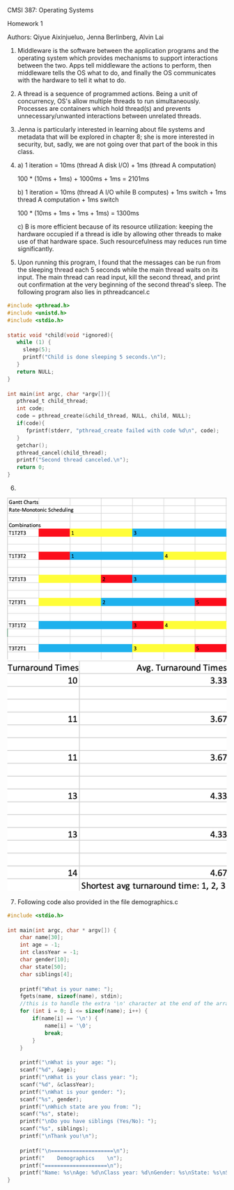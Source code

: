 
CMSI 387: Operating Systems

Homework 1

Authors: Qiyue Aixinjueluo, Jenna Berlinberg, Alvin Lai

1. Middleware is the software between the application programs and the operating system which provides mechanisms to support interactions between the two. Apps tell middleware the actions to perform, then middleware tells the OS what to do, and finally the OS communicates with the hardware to tell it what to do.

2. A thread is a sequence of programmed actions. Being a unit of concurrency, OS's allow multiple threads to run simultaneously. Processes are containers which hold thread(s) and prevents unnecessary/unwanted interactions between unrelated threads.

3. Jenna is particularly interested in learning about file systems and metadata that will be explored in chapter 8; she is more interested in security, but, sadly, we are not going over that part of the book in this class. 

4. a) 1 iteration = 10ms (thread A disk I/O) + 1ms (thread A computation)

    100 * (10ms + 1ms) + 1000ms + 1ms = 2101ms

    b) 1 iteration = 10ms (thread A I/O while B computes) + 1ms switch + 1ms thread A computation + 1ms switch

    100 * (10ms + 1ms + 1ms + 1ms) = 1300ms

    c) B is more efficient because of its resource utilization: keeping the hardware occupied if a thread is idle by allowing other threads to make use of that hardware space. Such resourcefulness may reduces run time significantly.

5. Upon running this program, I found that the messages can be run from the sleeping thread each 5 seconds while the main thread waits on its input. The main thread can read input, kill the second thread, and print out confirmation at the very beginning of the second thread's sleep. The following program also lies in pthreadcancel.c
```c
#include <pthread.h>
#include <unistd.h>
#include <stdio.h>

static void *child(void *ignored){
   while (1) {
     sleep(5);
     printf("Child is done sleeping 5 seconds.\n");
   }
   return NULL;
}

int main(int argc, char *argv[]){
   pthread_t child_thread;
   int code;
   code = pthread_create(&child_thread, NULL, child, NULL);
   if(code){
      fprintf(stderr, "pthread_create failed with code %d\n", code);
   }
   getchar();
   pthread_cancel(child_thread);
   printf("Second thread canceled.\n");
   return 0;
}
```

6.
  ![](problem6chart.png)
    ![](problem6table.png)

7. Following code also provided in the file demographics.c
```c
#include <stdio.h>

int main(int argc, char * argv[]) {
    char name[30];
    int age = -1;
    int classYear = -1;
    char gender[10];
    char state[50];
    char siblings[4];

    printf("What is your name: ");
    fgets(name, sizeof(name), stdin);
    //this is to handle the extra '\n' character at the end of the array
    for (int i = 0; i <= sizeof(name); i++) {
        if(name[i] == '\n') {
            name[i] = '\0';
            break;
        }
    }

    printf("\nWhat is your age: ");
    scanf("%d", &age);
    printf("\nWhat is your class year: ");
    scanf("%d", &classYear);
    printf("\nWhat is your gender: ");
    scanf("%s", gender);
    printf("\nWhich state are you from: ");
    scanf("%s", state);
    printf("\nDo you have siblings (Yes/No): ");
    scanf("%s", siblings);
    printf("\nThank you!\n");

    printf("\n====================\n");
    printf("    Demographics    \n");
    printf("====================\n");
    printf("Name: %s\nAge: %d\nClass year: %d\nGender: %s\nState: %s\nSiblings: %s\n\n", name, age, classYear, gender, state, siblings);
}
```
